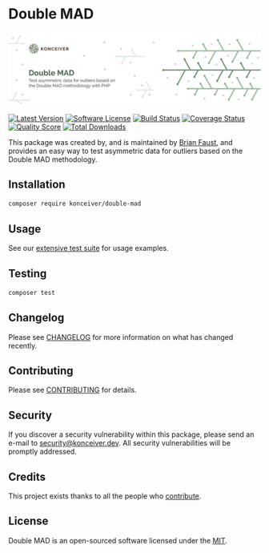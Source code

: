 # Double MAD

<p align="center"><img src="./banner.png" /></p>

[![Latest Version](https://badgen.net/packagist/v/konceiver/double-mad)](https://packagist.org/packages/konceiver/double-mad)
[![Software License](https://badgen.net/packagist/license/konceiver/double-mad)](https://packagist.org/packages/konceiver/double-mad)
[![Build Status](https://img.shields.io/github/workflow/status/konceiver/double-mad/run-tests?label=tests)](https://github.com/konceiver/double-mad/actions?query=workflow%3Arun-tests+branch%3Amaster)
[![Coverage Status](https://badgen.net/codeclimate/coverage/konceiver/double-mad)](https://codeclimate.com/github/konceiver/double-mad)
[![Quality Score](https://badgen.net/codeclimate/maintainability/konceiver/double-mad)](https://codeclimate.com/github/konceiver/double-mad)
[![Total Downloads](https://badgen.net/packagist/dt/konceiver/double-mad)](https://packagist.org/packages/konceiver/double-mad)

This package was created by, and is maintained by [Brian Faust](https://github.com/faustbrian), and provides an easy way to test asymmetric data for outliers based on the Double MAD methodology.

## Installation

```bash
composer require konceiver/double-mad
```

## Usage

See our [extensive test suite](./tests) for usage examples.

## Testing

``` bash
composer test
```

## Changelog

Please see [CHANGELOG](CHANGELOG.md) for more information on what has changed recently.

## Contributing

Please see [CONTRIBUTING](CONTRIBUTING.md) for details.

## Security

If you discover a security vulnerability within this package, please send an e-mail to security@konceiver.dev. All security vulnerabilities will be promptly addressed.

## Credits

This project exists thanks to all the people who [contribute](../../contributors).

## License

Double MAD is an open-sourced software licensed under the [MIT](LICENSE.md).
